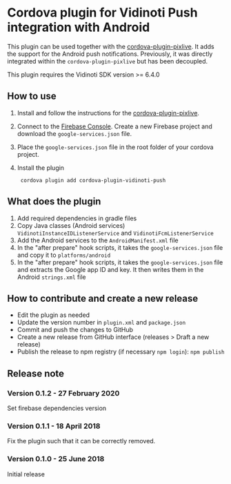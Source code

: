 # Cordova plugin for Vidinoti Push integration with Android

This plugin can be used together with the [cordova-plugin-pixlive](https://github.com/vidinoti/cordova-plugin-PixLive).
It adds the support for the Android push notifications. Previously, it was directly integrated within the `cordova-plugin-pixlive` but has been decoupled.

This plugin requires the Vidinoti SDK version >= 6.4.0

## How to use

1. Install and follow the instructions for the [cordova-plugin-pixlive](https://github.com/vidinoti/cordova-plugin-PixLive).
2. Connect to the [Firebase Console](https://console.firebase.google.com/). Create a new Firebase project and download the `google-services.json` file.
3. Place the `google-services.json` file in the root folder of your cordova project.
4. Install the plugin

        cordova plugin add cordova-plugin-vidinoti-push

## What does the plugin

1. Add required dependencies in gradle files
2. Copy Java classes (Android services) `VidinotiInstanceIDListenerService` and `VidinotiFcmListenerService`
3. Add the Android services to the `AndroidManifest.xml` file
4. In the "after prepare" hook scripts, it takes the `google-services.json` file and copy it to `platforms/android`
5. In the "after prepare" hook scripts, it takes the `google-services.json` file and extracts the Google app ID and key. It then writes them in the Android `strings.xml` file

## How to contribute and create a new release

* Edit the plugin as needed
* Update the version number in `plugin.xml` and `package.json`
* Commit and push the changes to GitHub
* Create a new release from GitHub interface (releases > Draft a new release)
* Publish the release to npm registry (if necessary `npm login`): `npm publish`

## Release note

### Version 0.1.2 - 27 February 2020

Set firebase dependencies version

### Version 0.1.1 - 18 April 2018

Fix the plugin such that it can be correctly removed.

### Version 0.1.0 - 25 June 2018

Initial release


